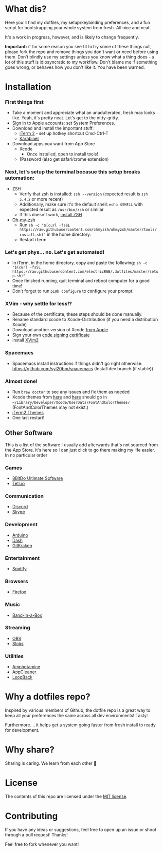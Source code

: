 # What dis?

Here you'll find my dotfiles, my setup/keybinding preferences, and a fun script for bootstrapping your whole system from fresh. All nice and neat.

It's a work in progress, however, and is likely to change frequently.

**Important:** if for some reason you see fit to try some of these things out, please fork the repo and remove things you don't want or need before using them. Don’t blindly use my settings unless you know what a thing does - a lot of this stuff is idiosyncratic to my workflow. Don't blame me if something goes wrong, or behaves how you don't like it. You have been warned.

# Installation

### First things first
- Take a moment and appreciate what an unadulterated, fresh mac looks like. Yeah, it's pretty neat. Let's get to the nitty-gritty.
- Sign in to Apple accounts; set System Preferences.
- Download and install the important stuff:
    - [iTerm 2](https://www.iterm2.com/downloads.html) - set up hotkey shortcut Cmd-Ctrl-T
    - [Karabiner](https://pqrs.org/osx/karabiner/)
- Download apps you want from App Store
    - Xcode
      - Once installed, open to install tools!
    - 1Password (also get safari/crome extension)

### Next, let's setup the terminal becasue this setup breaks automation:
- ZSH
    - Verify that zsh is installed: `zsh --version` (expected result is `zsh 5.4.2`
  or more recent)
    - Additionally, make sure it's the default shell: `echo $SHELL` with expected
  result as `/usr/bin/zsh` or similar
    - If this doesn't work, [install ZSH](https://github.com/ohmyzsh/ohmyzsh/wiki/Installing-ZSH)
- [Oh-my-zsh](https://github.com/ohmyzsh/ohmyzsh)
    - Run `sh -c "$(curl -fsSL https://raw.githubusercontent.com/ohmyzsh/ohmyzsh/master/tools/install.sh)"`
  in the home directory.
    - Restart iTerm

### Let's get phys... no. Let's get automated!
- In iTerm, in the home directory, copy and paste the following:
`sh -c "$(curl -fsSL https://raw.githubusercontent.com/electricRGB/.dotfiles/master/setup.sh)"`
- Once finished running, quit terminal and reboot computer for a good time!
- Don't forget to run `p10k configure` to configure your prompt.

### XVim - why settle for less!?
- Because of the certificate, these steps should be done manually.
- Rename standard xcode to Xcode-Distribution (if you need a distribution Xcode)
- Download another version of Xcode [from Apple](https://developer.apple.com/download/more/)
- Sign your own [code signing certificate](https://github.com/XVimProject/XVim2/blob/master/SIGNING_Xcode.md)
- Install [XVim2](https://github.com/XVimProject/XVim2)

### Spacemacs
- Spacemacs install instructions if things didn't go right otherwise: https://github.com/syl20bnr/spacemacs (Install dev branch (if stable))

### Almost done!
- Run `brew doctor` to see any issues and fix them as needed
- Xcode themes from [here](https://github.com/hdoria/xcode-themes) and [here](http://www.codethemes.net/themes/popular/all) should go in `~/Library/Developer/Xcode/UserData/FontAndColorThemes/` (FontAndColorThemes may not exist.)
- [iTerm2 Themes](https://github.com/mbadolato/iTerm2-Color-Schemes)
- One last restart!

## Other Software
This is a list of the software I usually add afterwards that's not sourced from the App Store. It's here so I can just click to go there making my life easier. In no particular order

### Games
- [8BitDo Ultimate Software](https://support.8bitdo.com/ultimate-software.html)
- [Tetr.io](https://tetr.io/about/desktop/)

### Communication
- [Discord](https://discord.com/new/download)
- [Skype](https://www.skype.com/en/get-skype/)

### Development
- [Arduino](https://www.arduino.cc/en/Main/Software)
- [Dash](https://kapeli.com/dash)
- [GitKraken](https://www.gitkraken.com/)

### Entertainment
- [Spotify](https://www.spotify.com/ca-en/download/mac/)

### Browsers
- [Firefox](https://www.mozilla.org/en-CA/firefox/new/)

### Music
- [Band-in-a-Box](https://www.pgmusic.com/)

### Streaming
- [OBS](https://obsproject.com/download)
- [Slobs](https://streamlabs.com/)

### Utilities
- [Amphetamine](https://apps.apple.com/us/app/amphetamine/id937984704?mt=12)
- [AppCleaner](https://freemacsoft.net/appcleaner/)
- [LoopBack](https://rogueamoeba.com/loopback/)


# Why a dotfiles repo?

Inspired by various members of Github, the dotfile repo is a great way to keep all your preferences the same across all dev environments! Tasty!

Furthermore.... it helps get a system going faster from fresh install to ready for development.

# Why share?
Sharing is caring. We learn from each other 🌷

# License

The contents of this repo are licensed under the [MIT license](https://opensource.org/licenses/MIT).

# Contributing

If you have any ideas or suggestions, feel free to open up an issue or shoot through a pull request! Thanks!

Feel free to fork whenever you want!
